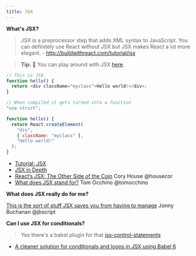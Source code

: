 ```yaml
---
title: JSX
---
```



**What's JSX?**

>JSX is a preprocessor step that adds XML syntax to JavaScript. You can definitely use React without JSX but JSX makes React a lot more elegant. - http://buildwithreact.com/tutorial/jsx

> **Tip:** 🤔 You can play around with JSX [here](https://babeljs.io/repl/#?babili=false&evaluate=true&lineWrap=false&presets=es2015%2Creact%2Cstage-0&targets=&browsers=&builtIns=false&code=function%20hello()%20%7B%0A%20%20return%20%3Cdiv%20className%3D%22myclass%22%3EHello%20world!%3C%2Fdiv%3E%3B%0A%7D).

```javascript
// This is JSX
function hello() {
  return <div className="myclass">Hello world!</div>;
}

// When compiled it gets turned into a function
"use strict";

function hello() {
  return React.createElement(
    "div",
    { className: "myclass" },
    "Hello world!"
  );
}

```



* [Tutorial: JSX](http://buildwithreact.com/tutorial/jsx)
* [JSX in Depth](https://facebook.github.io/react/docs/jsx-in-depth.html)
* [React’s JSX: The Other Side of the Coin](https://medium.com/@housecor/react-s-jsx-the-other-side-of-the-coin-2ace7ab62b98#.i5rmd9h07) Cory House @housecor
* [What does JSX stand for?](https://twitter.com/tomocchino/status/769931611303321601) Tom Occhino @tomocchino

**What does JSX really do for me?**

[This is the sort of stuff JSX saves you from having to manage](https://gist.github.com/insin/8e72bed793772d82ca8d) Jonny Buchanan @jbscript

**Can I use JSX for conditionals?**
> Yes there's a babel plugin for that [jsx-control-statements](https://www.npmjs.com/package/jsx-control-statements)

* [A cleaner solution for conditionals and loops in JSX using Babel 6](https://tomat.blog/a-cleaner-solution-for-conditionals-and-loops-in-jsx-using-babel-6-a67dcaee9b06#.tlsxvz52a)
